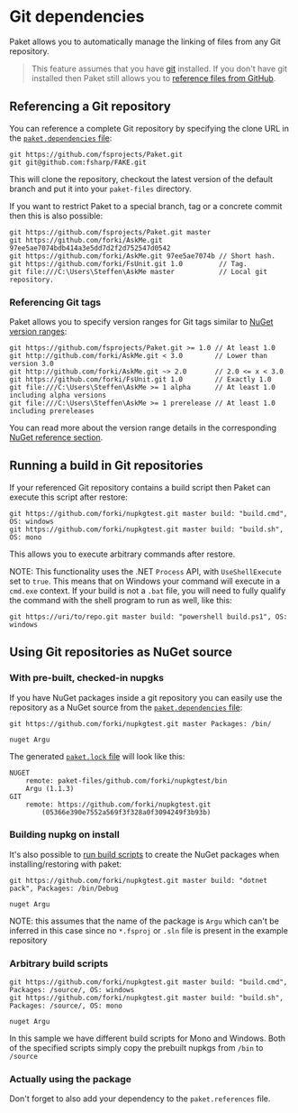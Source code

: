 # Git dependencies

Paket allows you to automatically manage the linking of files from any Git
repository.

> This feature assumes that you have [git](https://git-scm.com/) installed.
> If you don't have git installed then Paket still allows you to
> [reference files from GitHub](github-dependencies.html).

## Referencing a Git repository

You can reference a complete Git repository by specifying the clone URL in the
[`paket.dependencies` file](dependencies-file.html):

```paket
git https://github.com/fsprojects/Paket.git
git git@github.com:fsharp/FAKE.git
```

This will clone the repository, checkout the latest version of the default
branch and put it into your `paket-files` directory.

If you want to restrict Paket to a special branch, tag or a concrete commit then
this is also possible:

```paket
git https://github.com/fsprojects/Paket.git master
git https://github.com/forki/AskMe.git 97ee5ae7074bdb414a3e5dd7d2f2d752547d0542
git https://github.com/forki/AskMe.git 97ee5ae7074b // Short hash.
git https://github.com/forki/FsUnit.git 1.0         // Tag.
git file:///C:\Users\Steffen\AskMe master           // Local git repository.
```

### Referencing Git tags

Paket allows you to specify version ranges for Git tags similar to
[NuGet version ranges](nuget-dependencies.html#Version-constraints):

```paket
git https://github.com/fsprojects/Paket.git >= 1.0 // At least 1.0
git http://github.com/forki/AskMe.git < 3.0        // Lower than version 3.0
git http://github.com/forki/AskMe.git ~> 2.0       // 2.0 <= x < 3.0
git https://github.com/forki/FsUnit.git 1.0        // Exactly 1.0
git file:///C:\Users\Steffen\AskMe >= 1 alpha      // At least 1.0 including alpha versions
git file:///C:\Users\Steffen\AskMe >= 1 prerelease // At least 1.0 including prereleases
```

You can read more about the version range details in the corresponding
[NuGet reference section](nuget-dependencies.html#Version-constraints).

## Running a build in Git repositories

If your referenced Git repository contains a build script then Paket can execute
this script after restore:

```paket
git https://github.com/forki/nupkgtest.git master build: "build.cmd", OS: windows
git https://github.com/forki/nupkgtest.git master build: "build.sh", OS: mono
```

This allows you to execute arbitrary commands after restore.

NOTE: This functionality uses the .NET `Process` API, with `UseShellExecute` set
to `true`. This means that on Windows your command will execute in a `cmd.exe`
context. If your build is not a `.bat` file, you will need to fully qualify the
command with the shell program to run as well, like this:

```paket
git https://uri/to/repo.git master build: "powershell build.ps1", OS: windows
```

## Using Git repositories as NuGet source

### With pre-built, checked-in nupgks

If you have NuGet packages inside a git repository you can easily use the
repository as a NuGet source from the [`paket.dependencies`
file](dependencies-file.html):

```paket
git https://github.com/forki/nupkgtest.git master Packages: /bin/

nuget Argu
```

The generated [`paket.lock` file](lock-file.html) will look like this:

```paket
NUGET
    remote: paket-files/github.com/forki/nupkgtest/bin
    Argu (1.1.3)
GIT
    remote: https://github.com/forki/nupkgtest.git
        (05366e390e7552a569f3f328a0f3094249f3b93b)
```

### Building nupkg on install

It's also possible to
[run build scripts](git-dependencies.html#Running-a-build-in-git-repositories)
to create the NuGet packages when installing/restoring with paket:

```paket
git https://github.com/forki/nupkgtest.git master build: "dotnet pack", Packages: /bin/Debug

nuget Argu
```

NOTE: this assumes that the name of the package is `Argu` which can't be inferred in this case since no `*.fsproj` or `.sln` file is present in the example repository

### Arbitrary build scripts

```paket
git https://github.com/forki/nupkgtest.git master build: "build.cmd", Packages: /source/, OS: windows
git https://github.com/forki/nupkgtest.git master build: "build.sh", Packages: /source/, OS: mono

nuget Argu
```

In this sample we have different build scripts for Mono and Windows. Both of the specified scripts simply copy the prebuilt nupkgs from `/bin` to `/source`

### Actually using the package

Don't forget to also add your dependency to the `paket.references` file.
